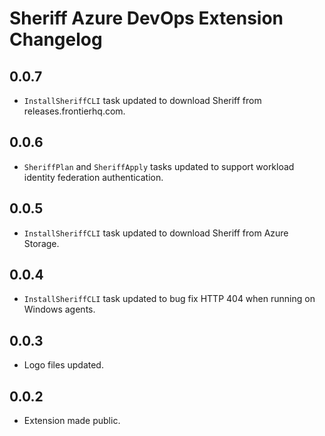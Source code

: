 # Sheriff Azure DevOps Extension Changelog

## 0.0.7

* `InstallSheriffCLI` task updated to download Sheriff from releases.frontierhq.com.

## 0.0.6

* `SheriffPlan` and `SheriffApply` tasks updated to support workload identity federation authentication.

## 0.0.5

* `InstallSheriffCLI` task updated to download Sheriff from Azure Storage.

## 0.0.4

* `InstallSheriffCLI` task updated to bug fix HTTP 404 when running on Windows agents.

## 0.0.3

* Logo files updated.

## 0.0.2

* Extension made public.

